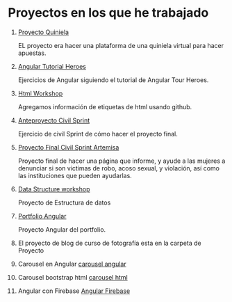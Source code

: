 # Proyectos en los que he trabajado

1. [Proyecto Quiniela](https://github.com/CMX-DRLUCIO/quiniela-t1)
    
    EL proyecto era hacer una plataforma de una quiniela virtual para hacer apuestas.
2. [Angular Tutorial Heroes](https://github.com/Edith707/Ejercicio01Angular)

    Ejercicios de Angular siguiendo el tutorial de Angular Tour Heroes.

3. [Html Workshop](https://github.com/Edith707/html-workshop)

    Agregamos información de etiquetas de html usando github.
4. [Anteproyecto Civil Sprint](https://github.com/CMX-DRLUCIO/civicsprint-T2)

   Ejercicio de civil Sprint de cómo hacer el proyecto final.

5. [Proyecto Final Civil Sprint Artemisa](https://github.com/Edith707/Artemisa-)

   Proyecto final de hacer una página que informe, y ayude a las mujeres a denunciar si son victimas de robo, acoso sexual, y violación, así como las instituciones que pueden ayudarlas.

6. [Data Structure workshop](https://github.com/Edith707/data-structures-workshop)

   Proyecto de Estructura de datos

7. [Portfolio Angular](https://github.com/Edith707/Portfolio-con-Angular-)

   Proyecto Angular del portfolio.

8. El proyecto de blog de curso de fotografía esta en la carpeta de Proyecto

9. Carousel en Angular 
    [carousel angular ](https://github.com/Edith707/carousel-angular)
    
10. Carousel bootstrap html 
    [carousel html](https://github.com/Edith707/carousel-html)

11. Angular con Firebase 
    [Angular Firebase](https://github.com/Edith707/poblacion)